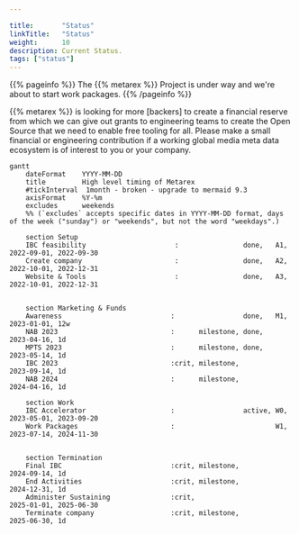 ```yaml
---

title:       "Status"
linkTitle:   "Status"
weight:      10
description: Current Status.
tags: ["status"]
---
```


{{% pageinfo %}}
The {{% metarex %}} Project is under way and we're about to start work packages.
{{% /pageinfo %}}

{{% metarex %}} is looking for more [backers] to create a financial reserve from
which we can give out grants to engineering teams to create the Open Source that
we need to enable free tooling for all. Please make a small financial or
engineering contribution if a working global media meta data ecosystem is of
interest to you or your company.

```mermaid
gantt
    dateFormat    YYYY-MM-DD
    title         High level timing of Metarex
    #tickInterval  1month - broken - upgrade to mermaid 9.3
    axisFormat    %Y-%m
    excludes      weekends
    %% (`excludes` accepts specific dates in YYYY-MM-DD format, days of the week ("sunday") or "weekends", but not the word "weekdays".)

    section Setup
    IBC feasibility                      :                done,   A1, 2022-09-01, 2022-09-30
    Create company                       :                done,   A2, 2022-10-01, 2022-12-31
    Website & Tools                      :                done,   A3, 2022-10-01, 2022-12-31


    section Marketing & Funds
    Awareness                           :                 done,   M1, 2023-01-01, 12w
    NAB 2023                            :      milestone, done,       2023-04-16, 1d
    MPTS 2023                           :      milestone, done,       2023-05-14, 1d
    IBC 2023                            :crit, milestone,             2023-09-14, 1d
    NAB 2024                            :      milestone,             2024-04-16, 1d

    section Work
    IBC Accelerator                     :                 active, W0, 2023-05-01, 2023-09-20
    Work Packages                       :                         W1, 2023-07-14, 2024-11-30


    section Termination
    Final IBC                           :crit, milestone,             2024-09-14, 1d
    End Activities                      :crit, milestone,             2024-12-31, 1d
    Administer Sustaining               :crit,                        2025-01-01, 2025-06-30
    Terminate company                   :crit, milestone,             2025-06-30, 1d
```

[contact]: /contact/